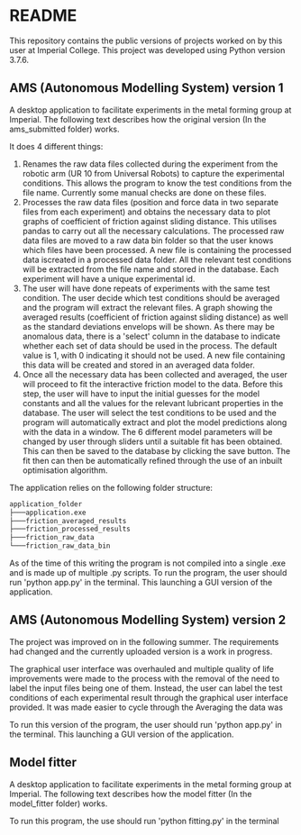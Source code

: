 # README
This repository contains the public versions of projects worked on by this user at Imperial College. This project was developed using Python version 3.7.6.

## AMS (Autonomous Modelling System) version 1
A desktop application to facilitate experiments in the metal forming group at Imperial. 
The following text describes how the original version (In the ams_submitted folder) works.

It does 4 different things:

1. Renames the raw data files collected during the experiment from the robotic arm (UR 10 from Universal Robots) to capture the experimental conditions. This allows the program to know the test conditions from the file name. Currently some manual checks are done on these files.
2. Processes the raw data files (position and force data in two separate files from each experiment) and obtains the necessary data to plot graphs of coefficient of friction against sliding distance. This utilises pandas to carry out all the necessary calculations. The processed raw data files are moved to a raw data bin folder so that the user knows which files have been processed. A new file is containing the processed data  iscreated in a processed data folder. All the relevant test conditions will be extracted from the file name and stored in the database. Each experiment will have a unique experimental id.
3. The user will have done repeats of experiments with the same test condition. The user decide which test conditions should be averaged and the program will extract the relevant files. A graph showing the averaged results (coefficient of friction against sliding distance) as well as the standard deviations envelops will be shown. As there may be anomalous data, there is a 'select' column in the database to indicate whether each set of data should be used in the process. The default value is 1, with 0 indicating it should not be used. A new file containing this data will be created and stored in an averaged data folder.
4. Once all the necessary data has been collected and averaged, the user will proceed to fit the interactive friction model to the data. Before this step, the user will have to input the initial guesses for the model constants and all the values for the relevant lubricant properties in the database. The user will select the test conditions to be used and the program will automatically extract and plot the model predictions along with the data in a window. The 6 different model parameters will be changed by user through sliders until a suitable fit has been obtained. This can then be saved to the database by clicking the save button. The fit then can then be automatically refined through the use of an inbuilt optimisation algorithm.

The application relies on the following folder structure:
```bash
application_folder
├───application.exe
├───friction_averaged_results
├───friction_processed_results
├───friction_raw_data
└───friction_raw_data_bin
```

As of the time of this writing the program is not compiled into a single .exe and is made up of multiple .py scripts. 
To run the program, the user should run 'python app.py' in the terminal. This launching a GUI version of the application.

## AMS (Autonomous Modelling System) version 2
The project was improved on in the following summer. The requirements had changed and the currently uploaded version is a work in progress.

The graphical user interface was overhauled and multiple quality of life improvements were made to the process with the removal of the need to label the input files being one of them. Instead, the user can label the test conditions of each experimental result through the graphical user interface provided.
It was made easier to cycle through the 
Averaging the data was 

To run this version of the program, the user should run 'python app.py' in the terminal. This launching a GUI version of the application.

## Model fitter
A desktop application to facilitate experiments in the metal forming group at Imperial. 
The following text describes how the model fitter (In the model_fitter folder) works.

To run this program, the use should run 'python fitting.py' in the terminal

